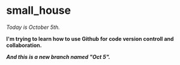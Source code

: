 # small_house
*Today is October 5th.*

**I'm trying to learn how to use Github for code version controll and collaboration.**

***And this is a new branch named "Oct 5".***

